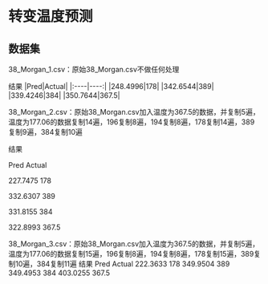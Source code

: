 # 转变温度预测

## 数据集
38_Morgan_1.csv：原始38_Morgan.csv不做任何处理

结果
|Pred|Actual|
|:----|----:|
|248.4996|178|
|342.6544|389|
|339.4246|384|
|350.7644|367.5|


38_Morgan_2.csv：原始38_Morgan.csv加入温度为367.5的数据，并复制5遍，温度为177.06的数据复制14遍，196复制8遍，194复制8遍，178复制14遍，389复制9遍，384复制10遍

结果

Pred	Actual

227.7475	178

332.6307	389

331.8155	384

322.8993	367.5


38_Morgan_3.csv：原始38_Morgan.csv加入温度为367.5的数据，并复制5遍，温度为177.06的数据复制15遍，196复制8遍，194复制8遍，178复制15遍，389复制10遍，384复制11遍
结果
Pred	Actual
222.3633	178
349.9504	389
349.4953	384
403.0255	367.5






